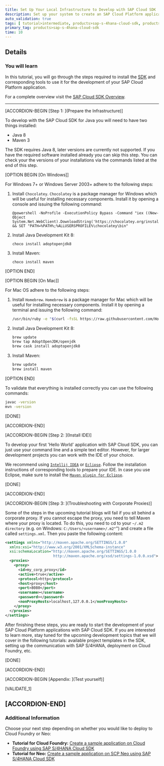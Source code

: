```yaml
---
title: Set Up Your Local Infrastructure to Develop with SAP Cloud SDK
description: Set up your system to create an SAP Cloud Platform application with the SAP Cloud SDK.
auto_validation: true
tags: [ tutorial>intermediate, products>sap-s-4hana-cloud-sdk, products>sap-s-4hana, products>sap-cloud-platform, topic>cloud, topic>java ]
primary_tag: products>sap-s-4hana-cloud-sdk
time: 10
---
```


## Details
### You will learn  
In this tutorial, you will go through the steps required to install the [SDK](https://developers.sap.com/topics/cloud-sdk.html) and corresponding tools to use it for the development of your SAP Cloud Platform application.

For a complete overview visit the [SAP Cloud SDK Overview](https://blogs.sap.com/2017/05/10/first-steps-with-sap-s4hana-cloud-sdk/).


---

[ACCORDION-BEGIN [Step 1: ](Prepare the Infrastructure)]

To develop with the SAP Cloud SDK for Java you will need to have two things installed:

- Java 8
- Maven 3

The SDK requires Java 8, later versions are currently not supported. If you have the required software installed already you can skip this step. You can check your the versions of your installations via the commands listed at the end of this step.

[OPTION BEGIN [On Windows]]

For Windows 7+ or Windows Server 2003+ adhere to the following steps:

1. Install `Chocolatey`. `Chocolatey` is a package manager for Windows which will be useful for installing necessary components. Install it by opening a console and issuing the following command:

    ```shell
    @powershell -NoProfile -ExecutionPolicy Bypass -Command "iex ((New-Object System.Net.WebClient).DownloadString('https://chocolatey.org/install.ps1'))" && SET "PATH=%PATH%;%ALLUSERSPROFILE%\chocolatey\bin"
    ```

2. Install Java Development Kit 8:

    ```shell
    choco install adoptopenjdk8
    ```

3. Install Maven:

    ```shell
    choco install maven
    ```

[OPTION END]


[OPTION BEGIN [On Mac]]

For Mac OS adhere to the following steps:

1. Install `Homebrew`. `Homebrew` is a package manager for Mac which will be useful for installing necessary components. Install it by opening a terminal and issuing the following command:

    ```bash
    /usr/bin/ruby -e "$(curl -fsSL https://raw.githubusercontent.com/Homebrew/install/master/install)"
    ```

2. Install Java Development Kit 8:

    ```bash
    brew update
    brew tap AdoptOpenJDK/openjdk
    brew cask install adoptopenjdk8
    ```

3. Install Maven:

    ```bash
    brew update
    brew install maven
    ```

[OPTION END]


To validate that everything is installed correctly you can use the following commands:

```bash
javac -version
mvn -version
```

[DONE]

[ACCORDION-END]

[ACCORDION-BEGIN [Step 2: ](Install IDE)]

To develop your first 'Hello World' application with SAP Cloud SDK, you can just use your command line and a simple text editor. However, for larger development projects you can work with the IDE of your choice.

We recommend using [`Intellij IDEA`](https://www.jetbrains.com/idea/#chooseYourEdition) or [`Eclipse`](https://www.eclipse.org/users/). Follow the installation instructions of corresponding tools to prepare your IDE. In case you use Eclipse, make sure to install the [`Maven plugin for Eclipse`](http://www.eclipse.org/m2e/).

[DONE]

[ACCORDION-END]

[ACCORDION-BEGIN [Step 3: ](Troubleshooting with Corporate Proxies)]

Some of the steps in the upcoming tutorial blogs will fail if you sit behind a corporate proxy. If you cannot escape the proxy, you need to tell Maven where your proxy is located.
To do this, you need to cd to your `~/.m2 directory` (e.g. on Windows: `C:/Users/<username>/.m2"`") and create a file called `settings.xml`. Then you paste the following content:

```xml
<settings xmlns="http://maven.apache.org/SETTINGS/1.0.0"
  xmlns:xsi="http://www.w3.org/2001/XMLSchema-instance"
  xsi:schemaLocation="http://maven.apache.org/SETTINGS/1.0.0
                      http://maven.apache.org/xsd/settings-1.0.0.xsd">
  <proxies>
    <proxy>
      <id>my_corp_proxy</id>
      <active>true</active>
      <protocol>http</protocol>
      <host>proxy</host>
      <port>8080</port>
      <username></username>
      <password></password>
      <nonProxyHosts>localhost,127.0.0.1</nonProxyHosts>
    </proxy>
  </proxies>
</settings>
```

After finishing these steps, you are ready to start the development of your SAP Cloud Platform applications with SAP Cloud SDK. If you are interested to learn more, stay tuned for the upcoming development topics that we will cover in the following tutorials: available project templates in the SDK, setting up the communication with SAP S/4HANA, deployment on Cloud Foundry, etc.

[DONE]

[ACCORDION-END]

[ACCORDION-BEGIN [Appendix: ](Test yourself)]

[VALIDATE_1]

[ACCORDION-END]
---

### Additional Information
Choose your next step depending on whether you would like to deploy to Cloud Foundry or Neo:
  - **Tutorial for Cloud Foundry:** [Create a sample application on Cloud Foundry using SAP S/4HANA Cloud SDK](https://developers.sap.com/tutorials/s4sdk-cloud-foundry-sample-application.html)
  - **Tutorial for Neo:** [Create a sample application on SCP Neo using SAP S/4HANA Cloud SDK](https://developers.sap.com/tutorials/s4sdk-scp-neo-sample-application.html)
